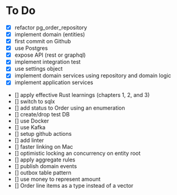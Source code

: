 # To Do

- [x] refactor pg_order_repository
- [x] implement domain (entities)
- [x] first commit on Github
- [x] use Postgres
- [x] expose API (rest or graphql)
- [x] implement integration test
- [x] use settings object
- [x] implement domain services using repository and domain logic
- [x] implement application services
- [] apply effective Rust learnings (chapters 1, 2, and 3)
- [] switch to sqlx
- [] add status to Order using an enumeration
- [] create/drop test DB
- [] use Docker
- [] use Kafka
- [] setup github actions 
- [] add linter
- [] faster linking on Mac
- [] optimistic locking an concurrency on entity root
- [] apply aggregate rules
- [] publish domain events
- [] outbox table pattern
- [] use money to represent amount
- [] Order line items as a type instead of a vector